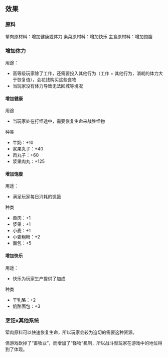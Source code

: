 ## 效果

### 原料

荤肉原材料：增加健康或体力
素菜原材料：增加快乐
主食原材料：增加饱腹

### 增加体力

用途：
- 高等级玩家除了工作，还需要投入其他行为（工作 + 其他行为，消耗的体力大于恢复值），会花钱购买这些食物
- 当玩家没有体力导致无法回城等境况

#### 增加健康

用途
- 当玩家处在打怪途中，需要恢复生命来战胜怪物

种类
- 牛奶：+10
- 浆果丸子：+40
- 肉丸子：+60
- 浆果肉丸：+125

#### 增加饱腹

用途：
- 满足玩家每日消耗的饥饿

种类
- 兽肉：+1
- 浆果：+1
- 小麦：+1
- 小麦粗粉：+2
- 面包：+5

#### 增加快乐

用途：
- 快乐为玩家生产提供了加成

种类
- 干乳酪：+2
- 奶酪面包：+3

### 烹饪x其他系统

荤肉原料可以快速恢复生命，所以玩家会较为迫切的需要这种资源。

但游戏砍掉了“畜牧业”，而增加了“怪物”机制，所以战斗型玩家在游戏中的地位得到了体现。